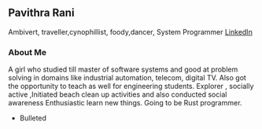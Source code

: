 ## Pavithra Rani
Ambivert, traveller,cynophillist, foody,dancer, System Programmer
[LinkedIn](https://www.linkedin.com/in/pavithra-rani-86589192/)


### About Me
A girl who studied till master of software systems and good at problem solving in domains like industrial automation, telecom, digital TV.
Also got the opportunity to teach as well for engineering students.
Explorer ,  socially active ,Initiated beach clean up activities and also conducted social awareness
Enthusiastic learn new things. Going to be Rust programmer.


- Bulleted 








